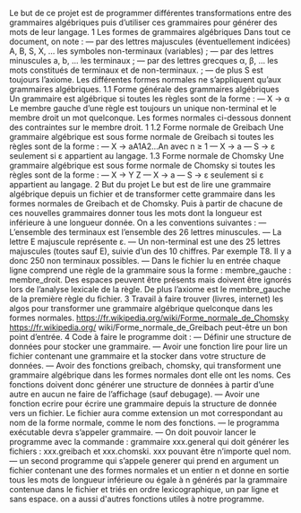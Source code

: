 Le but de ce projet est de programmer différentes transformations entre des grammaires algébriques puis
d’utiliser ces grammaires pour générer des mots de leur langage.
1 Les formes de grammaires algébriques
Dans tout ce document, on note :
— par des lettres majuscules (éventuellement indicées) A, B, S, X, ... les symboles non-terminaux (variables) ;
— par des lettres minuscules a, b, ... les terminaux ;
— par des lettres grecques α, β, ... les mots constitués de terminaux et de non-terminaux. ;
— de plus S est toujours l’axiome.
Les différentes formes normales ne s’appliquent qu’aux grammaires algébriques.
1.1 Forme générale des grammaires algébriques
Un grammaire est algébrique si toutes les règles sont de la forme :
— X → α
Le membre gauche d’une règle est toujours un unique non-terminal et le membre droit un mot quelconque.
Les formes normales ci-dessous donnent des contraintes sur le membre droit.
1
1.2 Forme normale de Greibach
Une grammaire algébrique est sous forme normale de Greibach si toutes les règles sont de la forme :
— X → aA1A2...An avec n ≥ 1
— X → a
— S → ε seulement si ε appartient au langage.
1.3 Forme normale de Chomsky
Une grammaire algébrique est sous forme normale de Chomsky si toutes les règles sont de la forme :
— X → Y Z
— X → a
— S → ε seulement si ε appartient au langage.
2 But du projet
Le but est de lire une grammaire algébrique depuis un fichier et de transformer cette grammaire dans les
formes normales de Greibach et de Chomsky. Puis à partir de chacune de ces nouvelles grammaires donner tous
les mots dont la longueur est inférieure à une longueur donnée.
On a les conventions suivantes :
— L’ensemble des terminaux est l’ensemble des 26 lettres minuscules.
— La lettre E majuscule représente ε.
— Un non-terminal est une des 25 lettres majuscules (toutes sauf E), suivie d’un des 10 chiffres.
Par exemple T8. Il y a donc 250 non terminaux possibles.
— Dans le fichier lu en entrée chaque ligne comprend une règle de la grammaire sous la forme :
membre_gauche : membre_droit. Des espaces peuvent être présents mais doivent être ignorés lors de
l’analyse lexicale de la règle. De plus l’axiome est le membre_gauche de la première règle du fichier.
3 Travail à faire
 trouver (livres, internet) les algos pour transformer une grammaire algébrique quelconque dans les
formes normales. https://fr.wikipedia.org/wiki/Forme_normale_de_Chomsky https://fr.wikipedia.org/
wiki/Forme_normale_de_Greibach peut-être un bon point d’entrée.
4 Code à faire
le programme doit :
— Définir une structure de données pour stocker une grammaire.
— Avoir une fonction lire pour lire un fichier contenant une grammaire et la stocker dans votre structure
de données.
— Avoir des fonctions greibach, chomsky, qui transforment une grammaire algébrique dans les formes normales dont elle ont les noms. Ces fonctions doivent donc générer une structure de données à partir d’une
autre en aucun ne faire de l’affichage (sauf debugage).
— Avoir une fonction ecrire pour écrire une grammaire depuis la structure de donnée vers un fichier.
Le fichier aura comme extension un mot correspondant au nom de la forme normale, comme le nom des
fonctions.
— le programma exécutable devra s’appeler grammaire.
— On doit pouvoir lancer le programme avec la commande : grammaire xxx.general qui doit générer les
fichiers : xxx.greibach et xxx.chomski. xxx pouvant être n’importe quel nom.
— un second programme qui s’appele generer qui prend en argument un fichier contenant une
des formes normales et un entier n et donne en sortie tous les mots de longueur inférieure ou égale à n
générés par la grammaire contenue dans le fichier et triés en ordre lexicographique, un par ligne et sans
espace.
on a aussi  d'autres fonctions utiles à notre programme.
